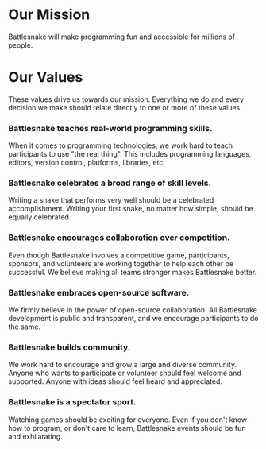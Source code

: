 Our Mission
===========

Battlesnake will make programming fun and accessible for millions of people.

Our Values
==========

These values drive us towards our mission. Everything we do and every decision we make should relate directly to one or more of these values.

### Battlesnake teaches real-world programming skills.

When it comes to programming technologies, we work hard to teach participants to use "the real thing". This includes programming languages, editors, version control, platforms, libraries, etc.

### Battlesnake celebrates a broad range of skill levels.

Writing a snake that performs very well should be a celebrated accomplishment. Writing your first snake, no matter how simple, should be equally celebrated.

### Battlesnake encourages collaboration over competition.

Even though Battlesnake involves a competitive game, participants, sponsors, and volunteers are working together to help each other be successful. We believe making all teams stronger makes Battlesnake better.

### Battlesnake embraces open-source software.

We firmly believe in the power of open-source collaboration. All Battlesnake development is public and transparent, and we encourage participants to do the same.

### Battlesnake builds community.

We work hard to encourage and grow a large and diverse community. Anyone who wants to participate or volunteer should feel welcome and supported. Anyone with ideas should feel heard and appreciated.

### Battlesnake is a spectator sport. 

Watching games should be exciting for everyone. Even if you don't know how to program, or don't care to learn, Battlesnake events should be fun and exhilarating.
